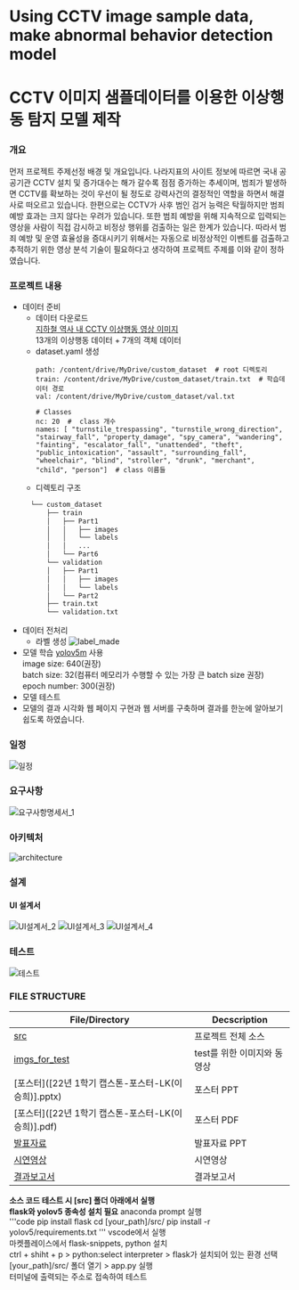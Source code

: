 # Using CCTV image sample data, make abnormal behavior detection model
# CCTV 이미지 샘플데이터를 이용한 이상행동 탐지 모델 제작
### 개요
먼저 프로젝트 주제선정 배경 및 개요입니다. 나라지표의 사이트 정보에 따르면 국내 공공기관 CCTV 설치 및 증가대수는 해가 갈수록 점점 증가하는 추세이며, 범죄가 발생하면 CCTV를 확보하는 것이 우선이 될 정도로 강력사건의 결정적인 역할을 하면서 해결사로 떠오르고 있습니다. 한편으로는 CCTV가 사후 범인 검거 능력은 탁월하지만 범죄 예방 효과는 크지 않다는 우려가 있습니다. 또한 범죄 예방을 위해 지속적으로 입력되는 영상을 사람이 직접 감시하고 비정상 행위를 검출하는 일은 한계가 있습니다. 따라서 범죄 예방 및 운영 효율성을 증대시키기 위해서는 자동으로 비정상적인 이벤트를 검출하고 추적하기 위한 영상 분석 기술이 필요하다고 생각하여 프로젝트 주제를 이와 같이 정하였습니다.

### 프로젝트 내용
- 데이터 준비
  - 데이터 다운로드 <br>
    [지하철 역사 내 CCTV 이상행동 영상 이미지](https://aihub.or.kr/aidata/34122) <br>
    13개의 이상행동 데이터 + 7개의 객체 데이터
  - dataset.yaml 생성
    ```
    path: /content/drive/MyDrive/custom_dataset  # root 디렉토리
    train: /content/drive/MyDrive/custom_dataset/train.txt  # 학습데이터 경로
    val: /content/drive/MyDrive/custom_dataset/val.txt

    # Classes
    nc: 20  #  class 개수
    names: [ "turnstile_trespassing", "turnstile_wrong_direction", "stairway_fall", "property_damage", "spy_camera", "wandering", "fainting", "escalator_fall", "unattended", "theft", "public_intoxication", "assault", "surrounding_fall", "wheelchair", "blind", "stroller", "drunk", "merchant", "child", "person"]  # class 이름들
    ```
   - 디렉토리 구조
    ```bash
      └── custom_dataset
          ├── train
          │   ├── Part1
          │   │   ├── images
          │   │   └── labels
          │   │   ...      
          │   └── Part6
          └── validation
          │   ├── Part1
          │   │   ├── images
          │   │   └── labels
          │   └── Part2
          ├── train.txt
          └── validation.txt
- 데이터 전처리
  - 라벨 생성
    ![label_made](imgs_for_readmefile/annotation.PNG)
- 모델 학습
  [yolov5m](https://github.com/ultralytics/yolov5) 사용 <br>
  image size: 640(권장) <br>
  batch size: 32(컴퓨터 메모리가 수행할 수 있는 가장 큰 batch size 권장) <br>
  epoch number: 300(권장) <br>
- 모델 테스트
- 모델의 결과 시각화
  웹 페이지 구현과 웹 서버를 구축하며 결과를 한눈에 알아보기 쉽도록 하였습니다.
### 일정
![일정](imgs_for_readmefile/schedule.PNG)
### 요구사항
![요구사항명세서_1](imgs_for_readmefile/requirments_analysis.PNG)
### 아키텍처
![architecture](imgs_for_readmefile/architecture1.PNG)
### 설계
#### UI 설계서
![UI설계서_2](imgs_for_readmefile/UI_2.PNG)
![UI설계서_3](imgs_for_readmefile/UI_3.PNG)
![UI설계서_4](imgs_for_readmefile/UI_4.PNG)
### 테스트
![테스트](imgs_for_readmefile/test.PNG)
### FILE STRUCTURE
| File/Directory | Decscription |
| ------ | ------ |
| [src](src) | 프로젝트 전체 소스 |
| [imgs_for_test](imgs_for_test) |test를 위한 이미지와 동영상 |
| [포스터]([22년 1학기 캡스톤-포스터-LK(이승희)].pptx) | 포스터 PPT |
| [포스터]([22년 1학기 캡스톤-포스터-LK(이승희)].pdf) | 포스터 PDF |
| [발표자료](발표.pptx) | 발표자료 PPT |
| [시연영상](시연영상-LK팀.mp4) | 시연영상 |
| [결과보고서](2022년_1학기_캡스톤디자인_결과보고서.hwp) | 결과보고서 |

**소스 코드 테스트 시 [src] 폴더 아래에서 실행**<br>
**flask와 yolov5 종속성 설치 필요**
anaconda prompt 실행 <br>
'''code
pip install flask
cd [your_path]/src/
pip install -r yolov5/requirements.txt
'''
vscode에서 실행 <br>
마켓플레이스에서 flask-snippets, python 설치 <br>
ctrl + shiht + p > python:select interpreter > flask가 설치되어 있는 환경 선택<br>
[your_path]/src/ 폴더 열기 > app.py 실행 <br>
터미널에 출력되는 주소로 접속하여 테스트
